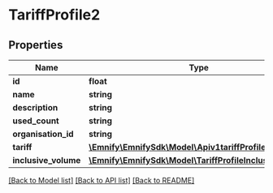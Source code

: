 # TariffProfile2

## Properties
Name | Type | Description | Notes
------------ | ------------- | ------------- | -------------
**id** | **float** |  | [optional] 
**name** | **string** |  | [optional] 
**description** | **string** |  | [optional] 
**used_count** | **string** |  | [optional] 
**organisation_id** | **string** |  | [optional] 
**tariff** | [**\Emnify\EmnifySdk\Model\Apiv1tariffProfileTariff**](Apiv1tariffProfileTariff.md) |  | [optional] 
**inclusive_volume** | [**\Emnify\EmnifySdk\Model\TariffProfileInclusiveVolume**](TariffProfileInclusiveVolume.md) |  | [optional] 

[[Back to Model list]](../../README.md#documentation-for-models) [[Back to API list]](../../README.md#documentation-for-api-endpoints) [[Back to README]](../../README.md)

